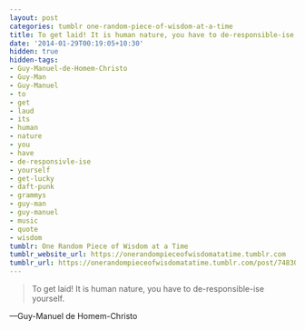 ```yaml
---
layout: post
categories: tumblr one-random-piece-of-wisdom-at-a-time
title: To get laid! It is human nature, you have to de-responsible-ise yourself.
date: '2014-01-29T00:19:05+10:30'
hidden: true
hidden-tags:
- Guy-Manuel-de-Homem-Christo
- Guy-Man
- Guy-Manuel
- to
- get
- laud
- its
- human
- nature
- you
- have
- de-responsivle-ise
- yourself
- get-lucky
- daft-punk
- grammys
- guy-man
- guy-manuel
- music
- quote
- wisdom
tumblr: One Random Piece of Wisdom at a Time
tumblr_website_url: https://onerandompieceofwisdomatatime.tumblr.com
tumblr_url: https://onerandompieceofwisdomatatime.tumblr.com/post/74830013272/to-get-laid-it-is-human-nature-you-have-to
---
```

> To get laid! It is human nature, you have to de-responsible-ise yourself.

—Guy-Manuel de Homem-Christo
